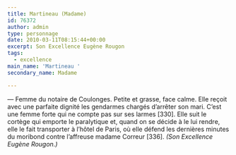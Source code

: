 ```yaml
---
title: Martineau (Madame)
id: 76372
author: admin
type: personnage
date: 2010-03-11T08:15:44+00:00
excerpt: Son Excellence Eugène Rougon
tags:
  - excellence
main_name: 'Martineau '
secondary_name: Madame

---
```

— Femme du notaire de Coulonges. Petite et grasse, face calme. Elle reçoit avec une parfaite dignité les gendarmes chargés d’arrêter son mari. C’est une femme forte qui ne compte pas sur ses larmes [330]. Elle suit le cortège qui emporte le paralytique et, quand on se décide à le lui rendre, elle le fait transporter à l’hôtel de Paris, où elle défend les dernières minutes du moribond contre l’affreuse madame Correur [336]. _(Son Excellence Eugène Rougon.)_